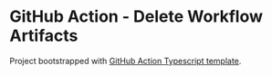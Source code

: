 # GitHub Action - Delete Workflow Artifacts

Project bootstrapped with [GitHub Action Typescript template](https://github.com/actions/typescript-action).

